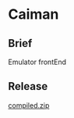 # Caiman

## Brief

Emulator frontEnd

## Release

[compiled.zip](https://github.com/lorenzobdcc/Caiman-desktop/files/6441036/compiled.zip)